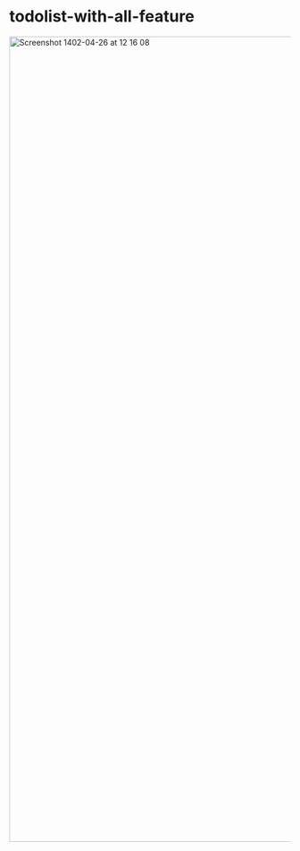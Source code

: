 # todolist-with-all-feature
<img width="1440" alt="Screenshot 1402-04-26 at 12 16 08" src="https://github.com/ahsn-dev/todolist-with-all-feature/assets/68742427/8d34a4e0-b731-4419-9951-38f3fc524c68">
